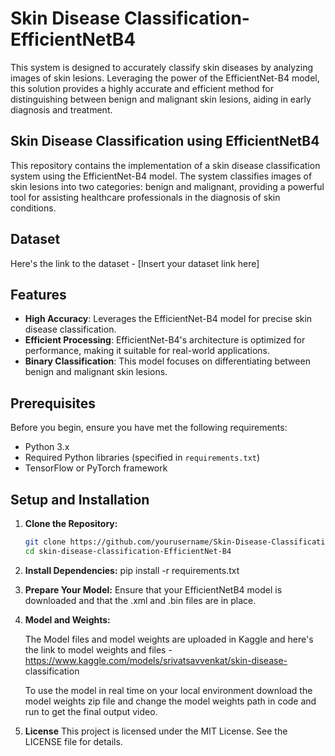 # Skin Disease Classification-EfficientNetB4
This system is designed to accurately classify skin diseases by analyzing images of skin lesions. Leveraging the power of the EfficientNet-B4 model, this solution provides a highly accurate and efficient method for distinguishing between benign and malignant skin lesions, aiding in early diagnosis and treatment.

## Skin Disease Classification using EfficientNetB4

This repository contains the implementation of a skin disease classification system using the EfficientNet-B4 model. The system classifies images of skin lesions into two categories: benign and malignant, providing a powerful tool for assisting healthcare professionals in the diagnosis of skin conditions.

## Dataset

Here's the link to the dataset - [Insert your dataset link here]


## Features

- **High Accuracy**: Leverages the EfficientNet-B4 model for precise skin disease classification.
- **Efficient Processing**: EfficientNet-B4's architecture is optimized for performance, making it suitable for real-world applications.
- **Binary Classification**: This model focuses on differentiating between benign and malignant skin lesions.

## Prerequisites

Before you begin, ensure you have met the following requirements:

- Python 3.x
- Required Python libraries (specified in `requirements.txt`)
- TensorFlow or PyTorch framework 

## Setup and Installation

1. **Clone the Repository:**
   ```bash
   git clone https://github.com/yourusername/Skin-Disease-Classification-EfficientNet-B4.git
   cd skin-disease-classification-EfficientNet-B4

2. **Install Dependencies:**
pip install -r requirements.txt

3. **Prepare Your Model:**
Ensure that your EfficientNetB4 model is downloaded and that the .xml and .bin files are in place.


4. **Model and Weights:**
   
   The Model files and model weights are uploaded in Kaggle and here's the link to model weights and files - https://www.kaggle.com/models/srivatsavvenkat/skin-disease- 
   classification

   To use the model in real time on your local environment download the model weights zip file and change the model weights path in code and run to get the final output 
   video.

5. **License**
This project is licensed under the MIT License. See the LICENSE file for details.

